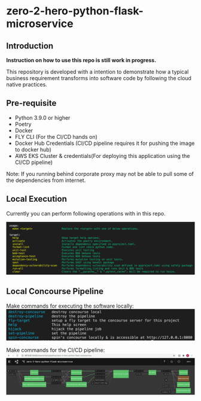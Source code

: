 # zero-2-hero-python-flask-microservice

## Introduction

**Instruction on how to use this repo is still work in progress.**

This repository is developed with a intention to demonstrate how a typical business requirement transforms into software code by following the cloud native practices.

## Pre-requisite

* Python 3.9.0 or higher
* Poetry
* Docker
* FLY CLI (For the CI/CD hands on) 
* Docker Hub Credentials (CI/CD pipeline requires it for pushing the image to docker hub)
* AWS EKS Cluster & credentials(For deploying this application using the CI/CD pipeline)

Note: If you running behind corporate proxy may not be able to pull some of the dependencies from internet.

## Local Execution

Currently you can perform following operations with in this repo.

![](resources/make-code-instructions.png)

## Local Concourse Pipeline

Make commands for executing the software locally:
![](resources/make-pipeline-instructions.png)

Make commands for the CI/CD pipeline:
![](resources/concourse-pipeline.png)